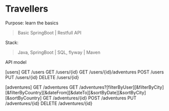 # Travellers

Purpose: learn the basics
> Basic SpringBoot | Restfull API

Stack: 
> Java, SpringBoot | SQL, flyway | Maven


API model

[users]
GET     /users
GET     /users/{id}
GET     /users/{id}/adventures
POST    /users
PUT     /users/{id}
DELETE  /users/{id}

[adventures]
GET     /adventures
GET     /adventures?[filterByUser][&filterByCity][&filterByCountry][&dateFrom][&dateTo][&sortByDate][&sortByCity][&sortByCountry]
GET     /adventures/{id}
POST    /adventures
PUT     /adventures/{id}
DELETE  /adventures/{id}

